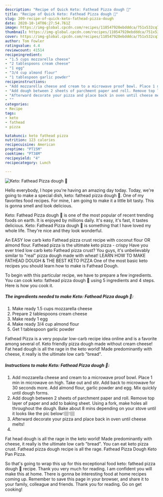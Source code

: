 ```yaml
---
description: "Recipe of Quick Keto: Fathead Pizza dough 🍕"
title: "Recipe of Quick Keto: Fathead Pizza dough 🍕"
slug: 209-recipe-of-quick-keto-fathead-pizza-dough
date: 2020-10-14T06:27:54.761Z
image: https://img-global.cpcdn.com/recipes/110547920ebdddca/751x532cq70/keto-fathead-pizza-dough-🍕-recipe-main-photo.jpg
thumbnail: https://img-global.cpcdn.com/recipes/110547920ebdddca/751x532cq70/keto-fathead-pizza-dough-🍕-recipe-main-photo.jpg
cover: https://img-global.cpcdn.com/recipes/110547920ebdddca/751x532cq70/keto-fathead-pizza-dough-🍕-recipe-main-photo.jpg
author: Tom Fowler
ratingvalue: 4.4
reviewcount: 41514
recipeingredient:
- "1.5 cups mozzarella cheese"
- "2 tablespoons cream cheese"
- "1 egg"
- "3/4 cup almond flour"
- "1 tablespoon garlic powder"
recipeinstructions:
- "Add mozzarella cheese and cream to a microwave proof bowl. Place 1 min in microwave on high. Take out and stir. Add back to microwave for 30 seconds more. Add almond flour, garlic powder and egg. Mix quickly until dough forms."
- "Add dough between 2 sheets of parchment paper and roll. Remove top layer of paper and add to baking sheet. Using a fork, make holes all throughout the dough. Bake about 8 mins depending on your stove until it looks like the pic below👇🏽👇🏽"
- "Afterward decorate your pizza and place back in oven until cheese melts!"
- ""
categories:
- Recipe
tags:
- keto
- fathead
- pizza

katakunci: keto fathead pizza 
nutrition: 123 calories
recipecuisine: American
preptime: "PT15M"
cooktime: "PT38M"
recipeyield: "4"
recipecategory: Lunch

---
```



![Keto: Fathead Pizza dough 🍕](https://img-global.cpcdn.com/recipes/110547920ebdddca/751x532cq70/keto-fathead-pizza-dough-🍕-recipe-main-photo.jpg)

Hello everybody, I hope you're having an amazing day today. Today, we're going to make a special dish, keto: fathead pizza dough 🍕. One of my favorites food recipes. For mine, I am going to make it a little bit tasty. This is gonna smell and look delicious.

Keto: Fathead Pizza dough 🍕 is one of the most popular of recent trending foods on earth. It is enjoyed by millions daily. It's easy, it's fast, it tastes delicious. Keto: Fathead Pizza dough 🍕 is something that I have loved my whole life. They're nice and they look wonderful.

An EASY low carb keto Fathead pizza crust recipe with coconut flour OR almond flour. Fathead pizza is the ultimate keto pizza - crispy Have you ever tried low carb keto Fathead pizza crust? You guys, it&#39;s unbelievably similar to &#34;real&#34; pizza dough made with wheat! LEARN HOW TO MAKE FATHEAD DOUGH &amp; THE BEST KETO PIZZA One of the most basic keto recipes you should learn how to make is Fathead Dough.


To begin with this particular recipe, we have to prepare a few ingredients. You can cook keto: fathead pizza dough 🍕 using 5 ingredients and 4 steps. Here is how you cook it.

<!--inarticleads1-->

##### The ingredients needed to make Keto: Fathead Pizza dough 🍕:

1. Make ready 1.5 cups mozzarella cheese
1. Prepare 2 tablespoons cream cheese
1. Make ready 1 egg
1. Make ready 3/4 cup almond flour
1. Get 1 tablespoon garlic powder


Fathead Pizza is a very popular low-carb recipe idea online and is a favorite among several of. Keto friendly pizza dough made without cream cheese! Fat head dough is all the rage in the keto world! Made predominantly with cheese, it really is the ultimate low carb &#34;bread&#34;. 

<!--inarticleads2-->

##### Instructions to make Keto: Fathead Pizza dough 🍕:

1. Add mozzarella cheese and cream to a microwave proof bowl. Place 1 min in microwave on high. Take out and stir. Add back to microwave for 30 seconds more. Add almond flour, garlic powder and egg. Mix quickly until dough forms.
1. Add dough between 2 sheets of parchment paper and roll. Remove top layer of paper and add to baking sheet. Using a fork, make holes all throughout the dough. Bake about 8 mins depending on your stove until it looks like the pic below👇🏽👇🏽
1. Afterward decorate your pizza and place back in oven until cheese melts!
1. 


Fat head dough is all the rage in the keto world! Made predominantly with cheese, it really is the ultimate low carb &#34;bread&#34;. You can eat keto pizza crust. Fathead pizza dough recipe is all the rage. Fathead Pizza Dough Keto Pan Pizza. 

So that's going to wrap this up for this exceptional food keto: fathead pizza dough 🍕 recipe. Thank you very much for reading. I am confident you will make this at home. There is gonna be interesting food at home recipes coming up. Remember to save this page in your browser, and share it to your family, colleague and friends. Thank you for reading. Go on get cooking!
